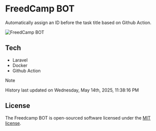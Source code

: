# FreedCamp BOT

Automatically assign an ID before the task title based on Github Action.

![FreedCamp BOT](https://repository-images.githubusercontent.com/737932867/7d34798b-2680-471c-b089-a78a718d3d6a)

## Tech

- Laravel
- Docker
- Github Action

> [!NOTE]  
> History last updated on Wednesday, May 14th, 2025, 11:38:16 PM

## License

The Freedcamp BOT is open-sourced software licensed under the [MIT license](https://opensource.org/licenses/MIT).
